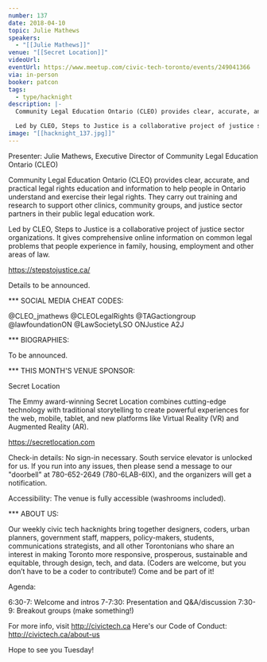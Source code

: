 ```yaml
---
number: 137
date: 2018-04-10
topic: Julie Mathews
speakers:
  - "[[Julie Mathews]]"
venue: "[[Secret Location]]"
videoUrl: 
eventUrl: https://www.meetup.com/civic-tech-toronto/events/249041366
via: in-person
booker: patcon
tags:
  - type/hacknight
description: |-
  Community Legal Education Ontario (CLEO) provides clear, accurate, and practical legal rights education and information to help people in Ontario understand and exercise their legal rights. They carry out training and research to support other clinics, community groups, and justice sector partners in their public legal education work.

  Led by CLEO, Steps to Justice is a collaborative project of justice sector organizations. It gives comprehensive online information on common legal problems that people experience in family, housing, employment and other areas of law. https://stepstojustice.ca/
image: "[[hacknight_137.jpg]]"
---
```


Presenter: Julie Mathews, Executive Director of Community Legal Education Ontario (CLEO)

Community Legal Education Ontario (CLEO) provides clear, accurate, and practical legal rights education and information to help people in Ontario understand and exercise their legal rights. They carry out training and research to support other clinics, community groups, and justice sector partners in their public legal education work.

Led by CLEO, Steps to Justice is a collaborative project of justice sector organizations. It gives comprehensive online information on common legal problems that people experience in family, housing, employment and other areas of law.

https://stepstojustice.ca/

Details to be announced.

*** SOCIAL MEDIA CHEAT CODES:

@CLEO_jmathews @CLEOLegalRights @TAGactiongroup @lawfoundationON @LawSocietyLSO ONJustice A2J

*** BIOGRAPHIES:

To be announced.

*** THIS MONTH'S VENUE SPONSOR:

Secret Location

The Emmy award-winning Secret Location combines cutting-edge technology with traditional storytelling to create powerful experiences for the web, mobile, tablet, and new platforms like Virtual Reality (VR) and Augmented Reality (AR).

https://secretlocation.com

Check-in details: No sign-in necessary. South service elevator is unlocked for us. If you run into any issues, then please send a message to our "doorbell" at 780-652-2649 (780-6LAB-6IX), and the organizers will get a notification.

Accessibility: The venue is fully accessible (washrooms included).

*** ABOUT US:

Our weekly civic tech hacknights bring together designers, coders, urban planners, government staff, mappers, policy-makers, students, communications strategists, and all other Torontonians who share an interest in making Toronto more responsive, prosperous, sustainable and equitable, through design, tech, and data. (Coders are welcome, but you don’t have to be a coder to contribute!) Come and be part of it!

Agenda:

6:30-7: Welcome and intros
7-7:30: Presentation and Q&A/discussion
7:30-9: Breakout groups (make something!)

For more info, visit http://civictech.ca
Here's our Code of Conduct: http://civictech.ca/about-us

Hope to see you Tuesday!